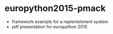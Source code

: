 # europython2015-pmack
- framework example for a replenishment system
- pdf presentation for europython 2015
